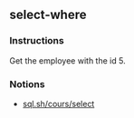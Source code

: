 ## select-where

### Instructions

Get the employee with the id 5.

### Notions

- [sql.sh/cours/select](https://sql.sh/cours/select)
